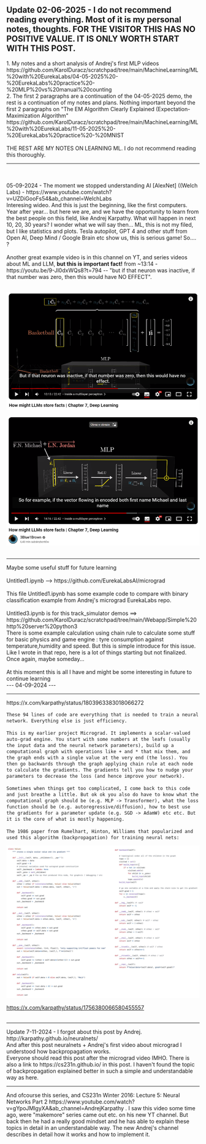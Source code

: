<h2>Update 02-06-2025 - I do not recommend reading everything. Most of it is my personal notes, thoughts. FOR THE VISITOR THIS HAS NO POSITIVE VALUE. IT IS ONLY WORTH START WITH THIS POST.</h2>
1. My notes and a short analysis of Andrej's first MLP videos https://github.com/KarolDuracz/scratchpad/tree/main/MachineLearning/ML%20with%20EurekaLabs/04-05-2025%20-%20EurekaLabs%20practice%20-%20MLP%20vs%20manual%20counting <br />
2. The first 2 paragraphs are a continuation of the 04-05-2025 demo, the rest is a continuation of my notes and plans. Nothing important beyond the first 2 paragraphs on "The EM Algorithm Clearly Explained (Expectation-Maximization Algorithm" https://github.com/KarolDuracz/scratchpad/tree/main/MachineLearning/ML%20with%20EurekaLabs/11-05-2025%20-%20EurekaLabs%20practice%20-%20MNIST
<br /><br />
THE REST ARE MY NOTES ON LEARNING ML. I do not recommend reading this thoroughly.
<hr>
<br /><br />
05-09-2024 - The moment we stopped understanding AI [AlexNet] ((Welch Labs) - https://www.youtube.com/watch?v=UZDiGooFs54&ab_channel=WelchLabs <br />
Interesing wideo. And this is just the beginning, like the first computers. Year after year... but here we are, and we have the opportunity to learn from the best people on this field, like Andrej Karpathy. What will happen in next 10, 20, 30 years? I wonder what we will say then... ML, this is not my filed, but I like statistics and plots. Tesla autopilot, GPT 4 and other stuff from Open AI, Deep Mind / Google Brain etc show us, this is serious game! So.... ?
<br /><br />
Another great example video is in this channel on YT, and series videos about ML and LLM, <b>but this is important fact!</b> from ~13:14 - https://youtu.be/9-Jl0dxWQs8?t=794 -- "but if that neuron was inactive, if that number was zero, then this would have NO EFFECT".
<br /><br />

![dump](https://raw.githubusercontent.com/KarolDuracz/scratchpad/main/MachineLearning/ML%20with%20EurekaLabs/how%20might%20llms%20store%20facts%20chapter%207%203blue1brown%20--%20first.png)

![dump](https://raw.githubusercontent.com/KarolDuracz/scratchpad/main/MachineLearning/ML%20with%20EurekaLabs/how%20might%20llms%20store%20facts%20chapter%207%203blue1brown.png)
<br /><br />
<hr>
Maybe some useful stuff for future learning
<br /><br />
Untitled1.ipynb --> https://github.com/EurekaLabsAI/micrograd
<br /><br />
This file Untitled1.ipynb has some example code to compare with binary classification example from Andrej's micrograd EurekaLabs repo. 
<br /><br />
Untitled3.ipynb is for this track_simulator demos ==> https://github.com/KarolDuracz/scratchpad/tree/main/Webapp/Simple%20http%20server%20python3
<br />
There is some example calculation using chain rule to calculate some stuff for basic physics and game engine : tyre consumption against temperature,humidity and speed. But this is simple introduce for this issue. Like I wrote in that repo, here is a lot of things starting but not finalized. Once again, maybe someday...
<br /><br />
At this moment this is all I have and might be some interesting in future to continue learning<br />
--- 04-09-2024 --- 
<hr>
https://x.com/karpathy/status/1803963383018066272

```
These 94 lines of code are everything that is needed to train a neural network. Everything else is just efficiency.

This is my earlier project Micrograd. It implements a scalar-valued auto-grad engine. You start with some numbers at the leafs (usually the input data and the neural network parameters), build up a computational graph with operations like + and * that mix them, and the graph ends with a single value at the very end (the loss). You then go backwards through the graph applying chain rule at each node to calculate the gradients. The gradients tell you how to nudge your parameters to decrease the loss (and hence improve your network).

Sometimes when things get too complicated, I come back to this code and just breathe a little. But ok ok you also do have to know what the computational graph should be (e.g. MLP -> Transformer), what the loss function should be (e.g. autoregressive/diffusion), how to best use the gradients for a parameter update (e.g. SGD -> AdamW) etc etc. But it is the core of what is mostly happening.

The 1986 paper from Rumelhart, Hinton, Williams that popularized and used this algorithm (backpropagation) for training neural nets:
```

![dump](https://raw.githubusercontent.com/KarolDuracz/scratchpad/main/MachineLearning/ML%20with%20EurekaLabs/GQjvVdCakAEwVgD.jpg)

https://x.com/karpathy/status/1756380066580455557 
<br /><br />

<hr>
Update 7-11-2024 - I forgot about this post by Andrej. http://karpathy.github.io/neuralnets/ <br />
And after this post neuralnets + Andrej's first video about micrograd I understood how backpropagation works. <br />
Everyone should read this post after the micrograd video IMHO.
There is also a link to https://cs231n.github.io/ in this post. I haven't found the topic of backpropagation explained better in such a simple and understandable way as here.

<br />
<hr>
And ofcourse this series, and CS231n Winter 2016: Lecture 5: Neural Networks Part 2 https://www.youtube.com/watch?v=gYpoJMlgyXA&ab_channel=AndrejKarpathy . I saw this video some time ago,  were "makemore" series came out etc. on his new YT channel. But back then he had a really good mindset and he has able to explain these topics in detail in an understandable way. The new Andrej's channel describes in detail how it works and how to implement it.
